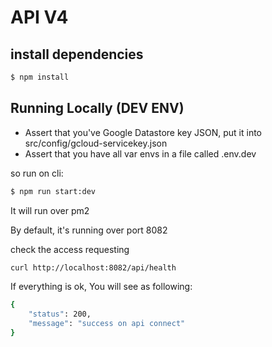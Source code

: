 # API V4


## install dependencies
```sh
$ npm install
```

## Running Locally (DEV ENV)
- Assert that you've Google Datastore key JSON, put it into src/config/gcloud-servicekey.json
- Assert that you have all var envs in a file called .env.dev

so run on cli: 
```sh
$ npm run start:dev
```

It will run over pm2 

By default, it's running over port 8082

check the access requesting
```sh
curl http://localhost:8082/api/health
```

If everything is ok, You will see as following:
```sh
{
    "status": 200,
    "message": "success on api connect"
}
```